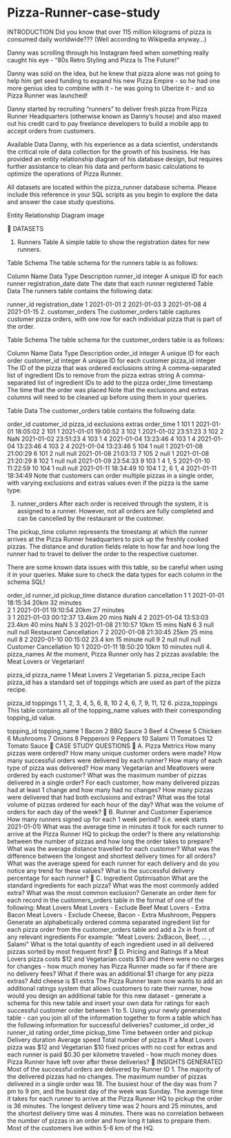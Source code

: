 # Pizza-Runner-case-study

INTRODUCTION
Did you know that over 115 million kilograms of pizza is consumed daily worldwide??? (Well according to Wikipedia anyway…)

Danny was scrolling through his Instagram feed when something really caught his eye - “80s Retro Styling and Pizza Is The Future!”

Danny was sold on the idea, but he knew that pizza alone was not going to help him get seed funding to expand his new Pizza Empire - so he had one more genius idea to combine with it - he was going to Uberize it - and so Pizza Runner was launched!

Danny started by recruiting “runners” to deliver fresh pizza from Pizza Runner Headquarters (otherwise known as Danny’s house) and also maxed out his credit card to pay freelance developers to build a mobile app to accept orders from customers.

Available Data
Danny, with his experience as a data scientist, understands the critical role of data collection for the growth of his business. He has provided an entity relationship diagram of his database design, but requires further assistance to clean his data and perform basic calculations to optimize the operations of Pizza Runner.

All datasets are located within the pizza_runner database schema. Please include this reference in your SQL scripts as you begin to explore the data and answer the case study questions.

Entity Relationship Diagram
image

📁 DATASETS
1. Runners Table
A simple table to show the registration dates for new runners.

Table Schema
The table schema for the runners table is as follows:

Column Name	Data Type	Description
runner_id	integer	A unique ID for each runner
registration_date	date	The date that each runner registered
Table Data
The runners table contains the following data:

runner_id	registration_date
1	2021-01-01
2	2021-01-03
3	2021-01-08
4	2021-01-15
2. customer_orders
The customer_orders table captures customer pizza orders, with one row for each individual pizza that is part of the order.

Table Schema
The table schema for the customer_orders table is as follows:

Column Name	Data Type	Description
order_id	integer	A unique ID for each order
customer_id	integer	A unique ID for each customer
pizza_id	integer	The ID of the pizza that was ordered
exclusions	string	A comma-separated list of ingredient IDs to remove from the pizza
extras	string	A comma-separated list of ingredient IDs to add to the pizza
order_time	timestamp	The time that the order was placed
Note that the exclusions and extras columns will need to be cleaned up before using them in your queries.

Table Data
The customer_orders table contains the following data:

order_id	customer_id	pizza_id	exclusions	extras	order_time
1	101	1			2021-01-01 18:05:02
2	101	1			2021-01-01 19:00:52
3	102	1			2021-01-02 23:51:23
3	102	2	NaN		2021-01-02 23:51:23
4	103	1	4		2021-01-04 13:23:46
4	103	1	4		2021-01-04 13:23:46
4	103	2	4		2021-01-04 13:23:46
5	104	1	null	1	2021-01-08 21:00:29
6	101	2	null	null	2021-01-08 21:03:13
7	105	2	null	1	2021-01-08 21:20:29
8	102	1	null	null	2021-01-09 23:54:33
9	103	1	4	1, 5	2021-01-10 11:22:59
10	104	1	null	null	2021-01-11 18:34:49
10	104	1	2, 6	1, 4	2021-01-11 18:34:49
Note that customers can order multiple pizzas in a single order, with varying exclusions and extras values even if the pizza is the same type.

3. runner_orders
After each order is received through the system, it is assigned to a runner. However, not all orders are fully completed and can be cancelled by the restaurant or the customer.

The pickup_time column represents the timestamp at which the runner arrives at the Pizza Runner headquarters to pick up the freshly cooked pizzas. The distance and duration fields relate to how far and how long the runner had to travel to deliver the order to the respective customer.

There are some known data issues with this table, so be careful when using it in your queries. Make sure to check the data types for each column in the schema SQL!

order_id	runner_id	pickup_time	distance	duration	cancellation
1	1	2021-01-01 18:15:34	20km	32 minutes	
2	1	2021-01-01 19:10:54	20km	27 minutes	
3	1	2021-01-03 00:12:37	13.4km	20 mins	NaN
4	2	2021-01-04 13:53:03	23.4km	40 mins	NaN
5	3	2021-01-08 21:10:57	10km	15 mins	NaN
6	3	null	null	null	Restaurant Cancellation
7	2	2020-01-08 21:30:45	25km	25 mins	null
8	2	2020-01-10 00:15:02	23.4 km	15 minute	null
9	2	null	null	null	Customer Cancellation
10	1	2020-01-11 18:50:20	10km	10 minutes	null
4. pizza_names
At the moment, Pizza Runner only has 2 pizzas available: the Meat Lovers or Vegetarian!

pizza_id	pizza_name
1	Meat Lovers
2	Vegetarian
5. pizza_recipe
Each pizza_id has a standard set of toppings which are used as part of the pizza recipe.

pizza_id	toppings
1	1, 2, 3, 4, 5, 6, 8, 10
2	4, 6, 7, 9, 11, 12
6. pizza_toppings
This table contains all of the topping_name values with their corresponding topping_id value.

topping_id	topping_name
1	Bacon
2	BBQ Sauce
3	Beef
4	Cheese
5	Chicken
6	Mushrooms
7	Onions
8	Pepperoni
9	Peppers
10	Salami
11	Tomatoes
12	Tomato Sauce
💬 CASE STUDY QUESTIONS
💬 A. Pizza Metrics
How many pizzas were ordered?
How many unique customer orders were made?
How many successful orders were delivered by each runner?
How many of each type of pizza was delivered?
How many Vegetarian and Meatlovers were ordered by each customer?
What was the maximum number of pizzas delivered in a single order?
For each customer, how many delivered pizzas had at least 1 change and how many had no changes?
How many pizzas were delivered that had both exclusions and extras?
What was the total volume of pizzas ordered for each hour of the day?
What was the volume of orders for each day of the week?
💬 B. Runner and Customer Experience
How many runners signed up for each 1 week period? (i.e. week starts 2021-01-01)
What was the average time in minutes it took for each runner to arrive at the Pizza Runner HQ to pickup the order?
Is there any relationship between the number of pizzas and how long the order takes to prepare?
What was the average distance travelled for each customer?
What was the difference between the longest and shortest delivery times for all orders?
What was the average speed for each runner for each delivery and do you notice any trend for these values?
What is the successful delivery percentage for each runner?
💬 C. Ingredient Optimisation
What are the standard ingredients for each pizza?
What was the most commonly added extra?
What was the most common exclusion?
Generate an order item for each record in the customers_orders table in the format of one of the following: Meat Lovers Meat Lovers - Exclude Beef Meat Lovers - Extra Bacon Meat Lovers - Exclude Cheese, Bacon - Extra Mushroom, Peppers
Generate an alphabetically ordered comma separated ingredient list for each pizza order from the customer_orders table and add a 2x in front of any relevant ingredients For example: "Meat Lovers: 2xBacon, Beef, ... , Salami"
What is the total quantity of each ingredient used in all delivered pizzas sorted by most frequent first?
💬 D. Pricing and Ratings
If a Meat Lovers pizza costs $12 and Vegetarian costs $10 and there were no charges for changes - how much money has Pizza Runner made so far if there are no delivery fees?
What if there was an additional $1 charge for any pizza extras? Add cheese is $1 extra
The Pizza Runner team now wants to add an additional ratings system that allows customers to rate their runner, how would you design an additional table for this new dataset - generate a schema for this new table and insert your own data for ratings for each successful customer order between 1 to 5.
Using your newly generated table - can you join all of the information together to form a table which has the following information for successful deliveries? customer_id order_id runner_id rating order_time pickup_time Time between order and pickup Delivery duration Average speed Total number of pizzas
If a Meat Lovers pizza was $12 and Vegetarian $10 fixed prices with no cost for extras and each runner is paid $0.30 per kilometre traveled - how much money does Pizza Runner have left over after these deliveries?
🎯 INSIGHTS GENERATED
Most of the successful orders are delivered by Runner ID 1.
The majority of the delivered pizzas had no changes.
The maximum number of pizzas delivered in a single order was 18.
The busiest hour of the day was from 7 pm to 9 pm, and the busiest day of the week was Sunday.
The average time it takes for each runner to arrive at the Pizza Runner HQ to pickup the order is 36 minutes.
The longest delivery time was 2 hours and 25 minutes, and the shortest delivery time was 4 minutes.
There was no correlation between the number of pizzas in an order and how long it takes to prepare them.
Most of the customers live within 5-6 km of the HQ.
